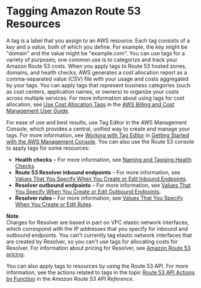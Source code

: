 # Tagging Amazon Route 53 Resources<a name="tagging-resources"></a>

A tag is a label that you assign to an AWS resource\. Each tag consists of a *key* and a *value*, both of which you define\. For example, the key might be "domain" and the value might be "example\.com"\. You can use tags for a variety of purposes; one common use is to categorize and track your Amazon Route 53 costs\. When you apply tags to Route 53 hosted zones, domains, and health checks, AWS generates a cost allocation report as a comma\-separated value \(CSV\) file with your usage and costs aggregated by your tags\. You can apply tags that represent business categories \(such as cost centers, application names, or owners\) to organize your costs across multiple services\. For more information about using tags for cost allocation, see [Use Cost Allocation Tags](https://docs.aws.amazon.com/awsaccountbilling/latest/aboutv2/cost-alloc-tags.html) in the [AWS Billing and Cost Management User Guide](https://docs.aws.amazon.com/awsaccountbilling/latest/aboutv2/)\.

For ease of use and best results, use Tag Editor in the AWS Management Console, which provides a central, unified way to create and manage your tags\. For more information, see [Working with Tag Editor](https://docs.aws.amazon.com/awsconsolehelpdocs/latest/gsg/tag-editor.html) in [Getting Started with the AWS Management Console](https://docs.aws.amazon.com/awsconsolehelpdocs/latest/gsg/getting-started.html)\. You can also use the Route 53 console to apply tags for some resources:
+ **Health checks** – For more information, see [Naming and Tagging Health Checks](health-checks-tagging.md)\.
+ **Route 53 Resolver inbound endpoints** – For more information, see [Values That You Specify When You Create or Edit Inbound Endpoints](resolver-forwarding-inbound-queries.md#resolver-forwarding-inbound-queries-values)\.
+ **Resolver outbound endpoints** – For more information, see [Values That You Specify When You Create or Edit Outbound Endpoints](resolver-forwarding-outbound-queries.md#resolver-forwarding-outbound-queries-endpoint-values)\.
+ **Resolver rules** – For more information, see [Values That You Specify When You Create or Edit Rules](resolver-forwarding-outbound-queries.md#resolver-forwarding-outbound-queries-rule-values)\.

**Note**  
Charges for Resolver are based in part on VPC elastic network interfaces, which correspond with the IP addresses that you specify for inbound and outbound endpoints\. You can't currently tag elastic network interfaces that are created by Resolver, so you can't use tags for allocating costs for Resolver\. For information about pricing for Resolver, see [Amazon Route 53 pricing](https://aws.amazon.com/route53/pricing/)\.

You can also apply tags to resources by using the Route 53 API\. For more information, see the actions related to tags in the topic [Route 53 API Actions by Function](https://docs.aws.amazon.com/Route53/latest/APIReference/API-actions-by-function.html) in the *Amazon Route 53 API Reference*\.